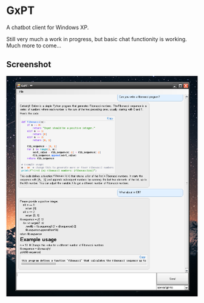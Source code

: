 # GxPT
A chatbot client for Windows XP.

Still very much a work in progress, but basic chat functionity is working. Much more to come... 

## Screenshot

![GxPT Screenshot](GxPT.png)